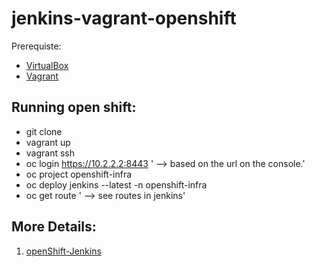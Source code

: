 # jenkins-vagrant-openshift

Prerequiste:
* [VirtualBox](https://www.virtualbox.org/wiki/Downloads)
* [Vagrant](https://www.vagrantup.com/)


## Running open shift:
* git clone 
* vagrant up
* vagrant ssh 
* oc login https://10.2.2.2:8443 ' --> based on the url on the console.' 
* oc project openshift-infra
* oc deploy jenkins --latest -n openshift-infra
* oc get route ' --> see routes in jenkins' 

## More Details:
1. [openShift-Jenkins](https://github.com/openshift/origin/blob/master/examples/jenkins/README.md)



